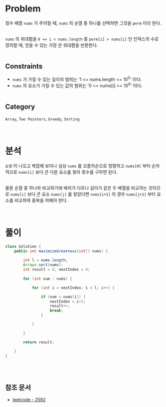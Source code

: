 # Problem
정수 배열 `nums` 가 주어질 때, `nums` 의 순열 중 하나를 선택하면 그것을 `perm` 이라 한다. 
<br/><br/>

`nums` 의 위대함을 `0 <= i < nums.length` 중 `perm[i] > nums[i]` 인 인덱스의 수로 정의할 때, 얻을 수 있는 가장 큰 위대함을 반환한다.
<br/><br/>

## Constraints
- `nums` 가 가질 수 있는 길이의 범위는 '1 <= nums.length <= 10<sup>5</sup>' 이다.
- `nums` 의 요소가 가질 수 있는 값의 범위는 '0 <= nums[i] <= 10<sup>9</sup>' 이다.
<br/><br/>

## Category
`Array`, `Two Pointers`, `Greedy`, `Sorting`
<br/><br/><br/>

# 분석
`순열` 이 나오고 복잡해 보이나 실상 `nums` 를 오름차순으로 정렬하고 `nums[0]` 부터 순차적으로 `nums[i]` 보다 큰 다른 요소를 찾아 횟수를 구하면 된다.
<br/><br/>

물론 순열 중 하나와 비교하기에 배치가 다르나 길이가 같은 두 배열을 비교하는 것이므로 `nums[i]` 보다 큰 요소 `nums[j]` 를 찾았다면 `nums[i+1]` 의 경우 `nums[j+1]` 부터 요소를 비교하여 중복을 피해야 한다.
<br/><br/><br/>

# 풀이
```java
class Solution {
    public int maximizeGreatness(int[] nums) {
        
        int l = nums.length;
        Arrays.sort(nums);
        int result = 0, nextIndex = 0;
    
        for (int num : nums) {

            for (int i = nextIndex; i < l; i++) {

                if (num < nums[i]) {
                    nextIndex = i+1;
                    result++;
                    break;
                }

            }

        }

        return result;

    }
}
```
<br/><br/>

## 참조 문서
- [leetcode - 2592](https://leetcode.com/problems/maximize-greatness-of-an-array/description/)